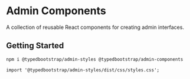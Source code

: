 # Admin Components

A collection of reusable React components for creating admin interfaces.

## Getting Started

```bash
npm i @typedbootstrap/admin-styles @typedbootstrap/admin-components
```

```tsx
import '@typedbootstrap/admin-styles/dist/css/styles.css';
```
